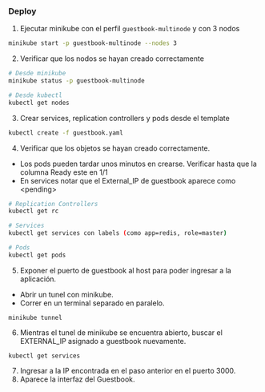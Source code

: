 ### Deploy

1. Ejecutar minikube con el perfil `guestbook-multinode` y con 3 nodos
```sh
minikube start -p guestbook-multinode --nodes 3
```

2. Verificar que los nodos se hayan creado correctamente
```sh
# Desde minikube
minikube status -p guestbook-multinode

# Desde kubectl
kubectl get nodes
```

3. Crear services, replication controllers y pods desde el template
```sh
kubectl create -f guestbook.yaml
```

4. Verificar que los objetos se hayan creado correctamente.
  - Los pods pueden tardar unos minutos en crearse. Verificar hasta que la columna Ready este en 1/1
  - En services notar que el External_IP de guestbook aparece como \<pending\>

```sh
# Replication Controllers
kubectl get rc

# Services
kubectl get services con labels (como app=redis, role=master)

# Pods
kubectl get pods
```

5. Exponer el puerto de guestbook al host para poder ingresar a la aplicación.
  - Abrir un tunel con minikube.
  - Correr en un terminal separado en paralelo.
```
minikube tunnel
```

6. Mientras el tunel de minikube se encuentra abierto, buscar el EXTERNAL_IP asignado a guestbook nuevamente.
```
kubectl get services
```

7. Ingresar a la IP encontrada en el paso anterior en el puerto 3000.
8. Aparece la interfaz del Guestbook.
